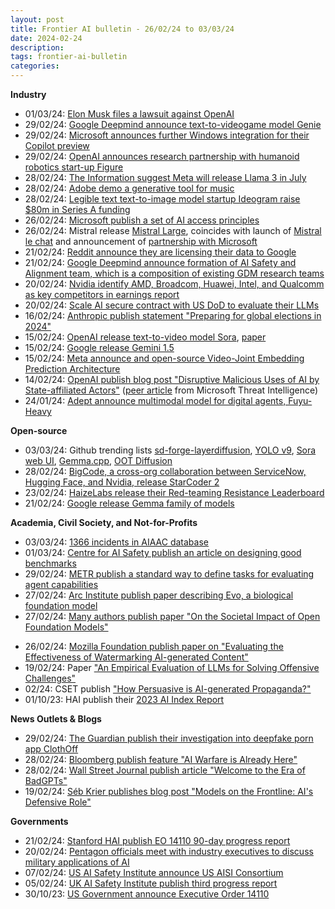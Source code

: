 ```yaml
---
layout: post
title: Frontier AI bulletin - 26/02/24 to 03/03/24
date: 2024-02-24
description: 
tags: frontier-ai-bulletin
categories: 
---
```


**Industry**
- 01/03/24: [Elon Musk files a lawsuit against OpenAI](https://venturebeat.com/ai/elon-musk-vs-openai-legal-experts-weigh-in/)
- 29/02/24: [Google Deepmind announce text-to-videogame model Genie](https://www.technologyreview.com/2024/02/29/1089317/google-deepminds-new-generative-model-makes-super-mario-like-games-from-scratch/)
- 29/02/24: [Microsoft announces further Windows integration for their Copilot preview](https://www.techrepublic.com/article/windows-11-update-copilot-new-features/)
- 29/02/24: [OpenAI announces research partnership with humanoid robotics start-up Figure](https://www.prnewswire.com/news-releases/figure-raises-675m-at-2-6b-valuation-and-signs-collaboration-agreement-with-openai-302074897.html)
- 28/02/24: [The Information suggest Meta will release Llama 3 in July](https://www.theinformation.com/articles/meta-wants-llama-3-to-handle-contentious-questions-as-google-grapples-with-gemini-backlash)
- 28/02/24: [Adobe demo a generative tool for music](https://techcrunch.com/2024/02/28/adobe-reveals-a-genai-tool-for-music/)
- 28/02/24: [Legible text text-to-image model startup Ideogram raise $80m in Series A funding](https://www.bloomberg.com/news/articles/2024-02-28/startup-ideogram-raises-80-million-for-ai-image-generation?leadSource=uverify%20wall) 
- 26/02/24: [Microsoft publish a set of AI access principles](https://blogs.microsoft.com/on-the-issues/2024/02/26/microsoft-ai-access-principles-responsible-mobile-world-congress/) 
- 26/02/24: Mistral release [Mistral Large](https://mistral.ai/news/mistral-large/), coincides with launch of [Mistral le chat](https://chat.mistral.ai/) and announcement of [partnership with Microsoft](https://azure.microsoft.com/en-us/blog/microsoft-and-mistral-ai-announce-new-partnership-to-accelerate-ai-innovation-and-introduce-mistral-large-first-on-azure/)
- 21/02/24: [Reddit announce they are licensing their data to Google](https://www.reuters.com/technology/reddit-ai-content-licensing-deal-with-google-sources-say-2024-02-22/?utm_source=substack&utm_medium=email)
- 21/02/24: [Google Deepmind announce formation of AI Safety and Alignment team, which is a composition of existing GDM research teams](https://techcrunch.com/2024/02/21/google-deepmind-forms-a-new-org-focused-on-ai-safety/)
- 20/02/24: [Nvidia identify AMD, Broadcom, Huawei, Intel, and Qualcomm as key competitors in earnings report](https://archive.ph/hVeDz)
- 20/02/24: [Scale AI secure contract with US DoD to evaluate their LLMs](https://defensescoop.com/2024/02/20/scale-ai-pentagon-testing-evaluating-large-language-models/)
- 16/02/24: [Anthropic publish statement "Preparing for global elections in 2024"](https://www.anthropic.com/news/preparing-for-global-elections-in-2024)
- 15/02/24: [OpenAI release text-to-video model Sora](https://openai.com/sora), [paper](https://openai.com/research/video-generation-models-as-world-simulators)
- 15/02/24: [Google release Gemini 1.5](https://blog.google/technology/ai/google-gemini-next-generation-model-february-2024)
- 15/02/24: [Meta announce and open-source Video-Joint Embedding Prediction Architecture](https://ai.meta.com/blog/v-jepa-yann-lecun-ai-model-video-joint-embedding-predictive-architecture/)
- 14/02/24: [OpenAI publish blog post "Disruptive Malicious Uses of AI by State-affiliated Actors"](https://openai.com/blog/disrupting-malicious-uses-of-ai-by-state-affiliated-threat-actors) ([peer article](https://www.microsoft.com/en-us/security/blog/2024/02/14/staying-ahead-of-threat-actors-in-the-age-of-ai/) from Microsoft Threat Intelligence)
- 24/01/24: [Adept announce multimodal model for digital agents, Fuyu-Heavy](https://www.adept.ai/blog/adept-fuyu-heavy)

**Open-source**
- 03/03/24: Github trending lists [sd-forge-layerdiffusion](https://github.com/layerdiffusion/sd-forge-layerdiffusion), [YOLO v9](https://github.com/WongKinYiu/yolov9), [Sora web UI](https://github.com/SoraWebui/SoraWebui), [Gemma.cpp](https://github.com/google/gemma.cpp), [OOT Diffusion](https://github.com/levihsu/OOTDiffusion)
- 28/02/24: [BigCode, a cross-org collaboration between ServiceNow, Hugging Face, and Nvidia, release StarCoder 2](https://huggingface.co/blog/starcoder2) 
- 23/02/24: [HaizeLabs release their Red-teaming Resistance Leaderboard](https://huggingface.co/blog/leaderboard-haizelab)
- 21/02/24: [Google release Gemma family of models](https://blog.google/technology/developers/gemma-open-models/) 

**Academia, Civil Society, and Not-for-Profits**
* 03/03/24: [1366 incidents in AIAAC database](https://docs.google.com/spreadsheets/d/1Bn55B4xz21-_Rgdr8BBb2lt0n_4rzLGxFADMlVW0PYI/edit#gid=1051812323)
* 01/03/24: [Centre for AI Safety publish an article on designing good benchmarks](https://www.safe.ai/blog/devising-ml-metrics)
* 29/02/24: [METR publish a standard way to define tasks for evaluating agent capabilities](https://metr.org/blog/2024-02-29-metr-task-standard/)
* 27/02/24: [Arc Institute publish paper describing Evo, a biological foundation model](https://arcinstitute.org/news/blog/evo)
* 27/02/24: [Many authors publish paper "On the Societal Impact of Open Foundation Models"](https://crfm.stanford.edu/open-fms/)
- 26/02/24: [Mozilla Foundation publish paper on "Evaluating the Effectiveness of Watermarking AI-generated Content"](https://foundation.mozilla.org/en/research/library/in-transparency-we-trust/research-report/)
- 19/02/24: Paper ["An Empirical Evaluation of LLMs for Solving Offensive Challenges"](https://arxiv.org/pdf/2402.11814.pdf)
- 02/24: CSET publish ["How Persuasive is AI-generated Propaganda?"](https://cset.georgetown.edu/publication/how-persuasive-is-ai-generated-propaganda/)
- 01/10/23: HAI publish their [2023 AI Index Report](https://aiindex.stanford.edu/report/)

**News Outlets & Blogs**
- 29/02/24: [The Guardian publish their investigation into deepfake porn app ClothOff](https://www.theguardian.com/technology/2024/feb/29/clothoff-deepfake-ai-pornography-app-names-linked-revealed)
- 28/02/24: [Bloomberg publish feature "AI Warfare is Already Here"](https://www.bloomberg.com/features/2024-ai-warfare-project-maven/?accessToken=eyJhbGciOiJIUzI1NiIsInR5cCI6IkpXVCJ9.eyJzb3VyY2UiOiJTdWJzY3JpYmVyR2lmdGVkQXJ0aWNsZSIsImlhdCI6MTcwOTIyMjQyMiwiZXhwIjoxNzA5ODI3MjIyLCJhcnRpY2xlSWQiOiJTOUxDMEREV0xVNjgwMCIsImJjb25uZWN0SWQiOiIyRTVEMTgxNUE0MDY0RTBGQjA1QzQxNUNBNUQ0NzFDRiJ9.vuMm7-h29UIwNjsTZ0WTCyokhnwS9t4igMULPsY2uRo)
- 28/02/24: [Wall Street Journal publish article "Welcome to the Era of BadGPTs"](https://www.wsj.com/articles/welcome-to-the-era-of-badgpts-a104afa8?st=twqpcwa9wkeralm&reflink=desktopwebshare_permalink)
- 19/02/24: [Séb Krier publishes blog post "Models on the Frontline: AI's Defensive Role"](https://www.aipolicyperspectives.com/p/models-on-the-frontline-ais-defensive?utm_source=profile&utm_medium=reader2)

**Governments**
- 21/02/24: [Stanford HAI publish EO 14110 90-day progress report](https://hai.stanford.edu/news/transparency-ai-eo-implementation-assessment-90-days)
- 20/02/24: [Pentagon officials meet with industry executives to discuss military applications of AI](https://www.washingtonpost.com/technology/2024/02/20/pentagon-ai-llm-conference/)
- 07/02/24: [US AI Safety Institute announce US AISI Consortium](https://www.nist.gov/artificial-intelligence/artificial-intelligence-safety-institute) 
- 05/02/24: [UK AI Safety Institute publish third progress report](https://www.gov.uk/government/publications/uk-ai-safety-institute-third-progress-report)
- 30/10/23: [US Government announce Executive Order 14110](https://www.whitehouse.gov/briefing-room/presidential-actions/2023/10/30/executive-order-on-the-safe-secure-and-trustworthy-development-and-use-of-artificial-intelligence/)



